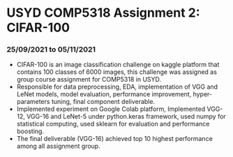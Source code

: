 
# USYD COMP5318 Assignment 2: CIFAR-100 
### 25/09/2021 to 05/11/2021
- CIFAR-100 is an image classification challenge on kaggle platform that contains 100 classes of 6000 images, this challenge was assigned as group course assignment for COMP5318 in USYD.
- Responsible for data preprocessing, EDA, implementation of VGG and LeNet models, model evaluation, performance improvement, hyper-parameters tuning, final component deliverable.
- Implemented experiment on Google Colab platform, Implemented VGG-12, VGG-16 and LeNet-5 under python.keras framework, used numpy for statistical computing, used sklearn for evaluation and performance boosting.
- The final deliverable (VGG-16) achieved top 10 highest performance among all assignment group.
